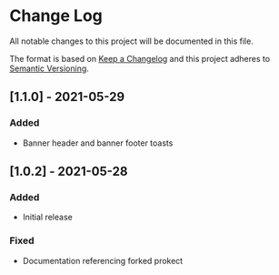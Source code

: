 
# Change Log
All notable changes to this project will be documented in this file.
 
The format is based on [Keep a Changelog](http://keepachangelog.com/)
and this project adheres to [Semantic Versioning](http://semver.org/).
 
## [1.1.0] - 2021-05-29
 
### Added

- Banner header and banner footer toasts
    
## [1.0.2] - 2021-05-28
 
### Added

- Initial release
   
### Fixed
 
- Documentation referencing forked prokect